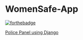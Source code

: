 # WomenSafe-App


[![forthebadge](https://forthebadge.com/images/badges/built-for-android.svg)](https://github.com/kazimsayed954/WomenSafe-App)

[Police Panel using Django](https://github.com/kazimsayed954/Police-Panel-WomenSafe)

